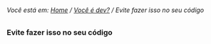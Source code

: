 ###### Você está em: [Home](/README.md) / [Você é dev?](/docs/chapter-3/README.md) / Evite fazer isso no seu código

### Evite fazer isso no seu código
